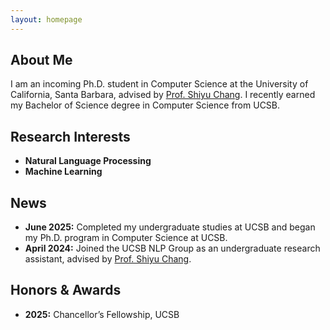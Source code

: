 ```yaml
---
layout: homepage
---
```


## About Me

I am an incoming Ph.D. student in Computer Science at the University of California, Santa Barbara, advised by [Prof. Shiyu Chang](https://code-terminator.github.io/). I recently earned my Bachelor of Science degree in Computer Science from UCSB.

## Research Interests

- **Natural Language Processing**  
- **Machine Learning**

## News

- **June 2025:** Completed my undergraduate studies at UCSB and began my Ph.D. program in Computer Science at UCSB.  
- **April 2024:** Joined the UCSB NLP Group as an undergraduate research assistant, advised by [Prof. Shiyu Chang](https://code-terminator.github.io/).

## Honors & Awards

- **2025:** Chancellor’s Fellowship, UCSB
